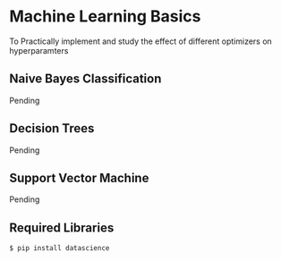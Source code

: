 # Machine Learning Basics
To Practically implement and study the effect of different optimizers on hyperparamters
## Naive Bayes Classification
Pending
## Decision Trees
Pending
## Support Vector Machine
Pending
## Required Libraries
```
$ pip install datascience
```
